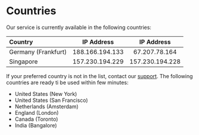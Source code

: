 # Countries

Our service is currently available in the following countries: 

| Country | IP Address | IP Address |
| :--- | :---: | :---: |
| Germany \(Frankfurt\) | 188.166.194.133 | 67.207.78.164 |
| Singapore | 157.230.194.229 | 157.230.194.228 |

If your preferred country is not in the list, contact our [support](mailto:support@glueckkanja.com). The following countries are ready ti be used within few minutes:

* United States \(New York\)
* United States \(San Francisco\)
* Netherlands \(Amsterdam\)
* England \(London\)
* Canada \(Toronto\)
* India \(Bangalore\)



